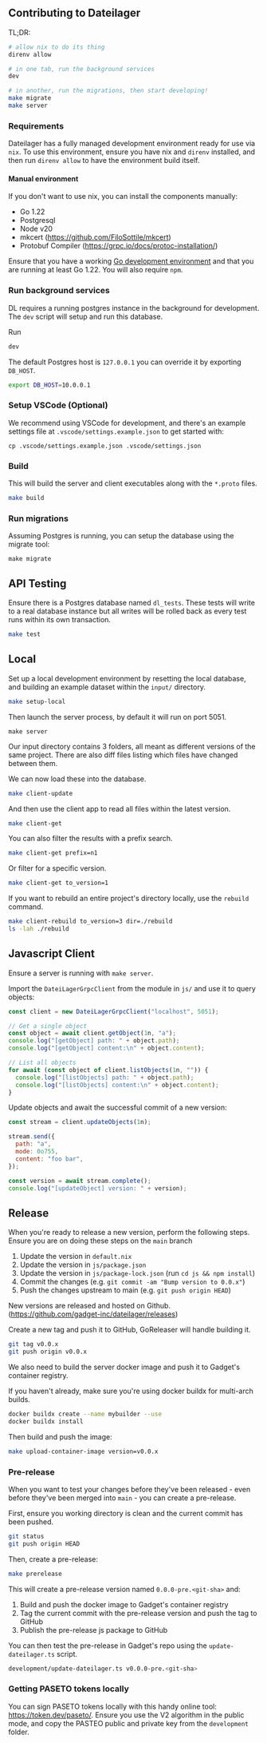 ## Contributing to Dateilager

TL;DR:

```bash
# allow nix to do its thing
direnv allow

# in one tab, run the background services
dev

# in another, run the migrations, then start developing!
make migrate
make server
```

### Requirements

Dateilager has a fully managed development environment ready for use via `nix`. To use this environment, ensure you have nix and `direnv` installed, and then run `direnv allow` to have the environment build itself.

#### Manual environment

If you don't want to use nix, you can install the components manually:

- Go 1.22
- Postgresql
- Node v20
- mkcert (https://github.com/FiloSottile/mkcert)
- Protobuf Compiler (https://grpc.io/docs/protoc-installation/)

Ensure that you have a working [Go development environment](https://golang.org/doc/install) and that you are running at least Go 1.22. You will also require `npm`.

### Run background services

DL requires a running postgres instance in the background for development. The `dev` script will setup and run this database.

Run

```bash
dev
```

The default Postgres host is `127.0.0.1` you can override it by exporting `DB_HOST`.

```bash
export DB_HOST=10.0.0.1
```

### Setup VSCode (Optional)

We recommend using VSCode for development, and there's an example settings file at `.vscode/settings.example.json` to get started with:

```
cp .vscode/settings.example.json .vscode/settings.json
```

### Build

This will build the server and client executables along with the `*.proto` files.

```bash
make build
```

### Run migrations

Assuming Postgres is running, you can setup the database using the migrate tool:

```
make migrate
```

## API Testing

Ensure there is a Postgres database named `dl_tests`. These tests will write to a real database instance
but all writes will be rolled back as every test runs within its own transaction.

```bash
make test
```

## Local

Set up a local development environment by resetting the local database, and building an example dataset
within the `input/` directory.

```bash
make setup-local
```

Then launch the server process, by default it will run on port 5051.

```
make server
```

Our input directory contains 3 folders, all meant as different versions of the same project. There are also
diff files listing which files have changed between them.

We can now load these into the database.

```bash
make client-update
```

And then use the client app to read all files within the latest version.

```bash
make client-get
```

You can also filter the results with a prefix search.

```bash
make client-get prefix=n1
```

Or filter for a specific version.

```bash
make client-get to_version=1
```

If you want to rebuild an entire project's directory locally, use the `rebuild` command.

```bash
make client-rebuild to_version=3 dir=./rebuild
ls -lah ./rebuild
```

## Javascript Client

Ensure a server is running with `make server`.

Import the `DateiLagerGrpcClient` from the module in `js/` and use it to query objects:

```javascript
const client = new DateiLagerGrpcClient("localhost", 5051);

// Get a single object
const object = await client.getObject(1n, "a");
console.log("[getObject] path: " + object.path);
console.log("[getObject] content:\n" + object.content);

// List all objects
for await (const object of client.listObjects(1n, "")) {
  console.log("[listObjects] path: " + object.path);
  console.log("[listObjects] content:\n" + object.content);
}
```

Update objects and await the successful commit of a new version:

```javascript
const stream = client.updateObjects(1n);

stream.send({
  path: "a",
  mode: 0o755,
  content: "foo bar",
});

const version = await stream.complete();
console.log("[updateObject] version: " + version);
```

## Release

When you're ready to release a new version, perform the following steps. Ensure you are on doing these steps on the `main` branch

1. Update the version in `default.nix`
2. Update the version in `js/package.json`
3. Update the version in `js/package-lock.json` (run `cd js && npm install`)
4. Commit the changes (e.g. `git commit -am "Bump version to 0.0.x"`)
5. Push the changes upstream to main (e.g. `git push origin HEAD`)

New versions are released and hosted on Github. (https://github.com/gadget-inc/dateilager/releases)

Create a new tag and push it to GitHub, GoReleaser will handle building it.

```bash
git tag v0.0.x
git push origin v0.0.x
```

We also need to build the server docker image and push it to Gadget's container registry.

If you haven't already, make sure you're using docker buildx for multi-arch builds.

```bash
docker buildx create --name mybuilder --use
docker buildx install
```

Then build and push the image:

```bash
make upload-container-image version=v0.0.x
```

### Pre-release

When you want to test your changes before they've been released - even before they've been merged into `main` - you can create a pre-release.

First, ensure you working directory is clean and the current commit has been pushed.

```bash
git status
git push origin HEAD
```

Then, create a pre-release:

```bash
make prerelease
```

This will create a pre-release version named `0.0.0-pre.<git-sha>` and:

1. Build and push the docker image to Gadget's container registry
2. Tag the current commit with the pre-release version and push the tag to GitHub
3. Publish the pre-release js package to GitHub

You can then test the pre-release in Gadget's repo using the `update-dateilager.ts` script.

```bash
development/update-dateilager.ts v0.0.0-pre.<git-sha>
```

### Getting PASETO tokens locally

You can sign PASETO tokens locally with this handy online tool: https://token.dev/paseto/. Ensure you use the V2 algorithm in the public mode, and copy the PASTEO public and private key from the `development` folder.
